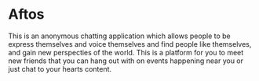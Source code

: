 # Aftos
This is an anonymous chatting application which allows people to be express themselves and voice themselves and find people like themselves, and gain new perspecties of the world. This is a platform for you to meet new friends that you can hang out with on events happening near you or just chat to your hearts content.
